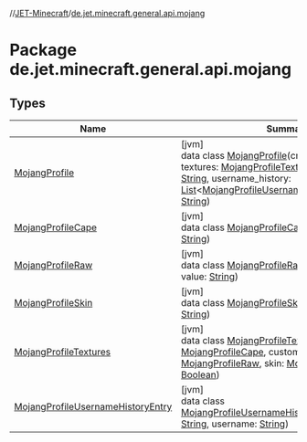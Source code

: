 //[JET-Minecraft](../../index.md)/[de.jet.minecraft.general.api.mojang](index.md)

# Package de.jet.minecraft.general.api.mojang

## Types

| Name | Summary |
|---|---|
| [MojangProfile](-mojang-profile/index.md) | [jvm]<br>data class [MojangProfile](-mojang-profile/index.md)(created_at: [String](https://kotlinlang.org/api/latest/jvm/stdlib/kotlin/-string/index.html)?, textures: [MojangProfileTextures](-mojang-profile-textures/index.md), username: [String](https://kotlinlang.org/api/latest/jvm/stdlib/kotlin/-string/index.html), username_history: [List](https://kotlinlang.org/api/latest/jvm/stdlib/kotlin.collections/-list/index.html)&lt;[MojangProfileUsernameHistoryEntry](-mojang-profile-username-history-entry/index.md)&gt;, uuid: [String](https://kotlinlang.org/api/latest/jvm/stdlib/kotlin/-string/index.html)) |
| [MojangProfileCape](-mojang-profile-cape/index.md) | [jvm]<br>data class [MojangProfileCape](-mojang-profile-cape/index.md)(value: [String](https://kotlinlang.org/api/latest/jvm/stdlib/kotlin/-string/index.html), url: [String](https://kotlinlang.org/api/latest/jvm/stdlib/kotlin/-string/index.html)) |
| [MojangProfileRaw](-mojang-profile-raw/index.md) | [jvm]<br>data class [MojangProfileRaw](-mojang-profile-raw/index.md)(signature: [String](https://kotlinlang.org/api/latest/jvm/stdlib/kotlin/-string/index.html), value: [String](https://kotlinlang.org/api/latest/jvm/stdlib/kotlin/-string/index.html)) |
| [MojangProfileSkin](-mojang-profile-skin/index.md) | [jvm]<br>data class [MojangProfileSkin](-mojang-profile-skin/index.md)(value: [String](https://kotlinlang.org/api/latest/jvm/stdlib/kotlin/-string/index.html), url: [String](https://kotlinlang.org/api/latest/jvm/stdlib/kotlin/-string/index.html)) |
| [MojangProfileTextures](-mojang-profile-textures/index.md) | [jvm]<br>data class [MojangProfileTextures](-mojang-profile-textures/index.md)(cape: [MojangProfileCape](-mojang-profile-cape/index.md), custom: [Boolean](https://kotlinlang.org/api/latest/jvm/stdlib/kotlin/-boolean/index.html), raw: [MojangProfileRaw](-mojang-profile-raw/index.md), skin: [MojangProfileSkin](-mojang-profile-skin/index.md), slim: [Boolean](https://kotlinlang.org/api/latest/jvm/stdlib/kotlin/-boolean/index.html)) |
| [MojangProfileUsernameHistoryEntry](-mojang-profile-username-history-entry/index.md) | [jvm]<br>data class [MojangProfileUsernameHistoryEntry](-mojang-profile-username-history-entry/index.md)(changed_at: [String](https://kotlinlang.org/api/latest/jvm/stdlib/kotlin/-string/index.html), username: [String](https://kotlinlang.org/api/latest/jvm/stdlib/kotlin/-string/index.html)) |
